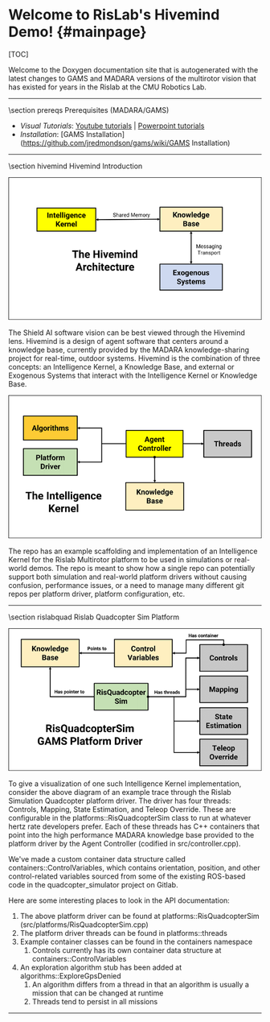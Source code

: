 Welcome to RisLab's Hivemind Demo!                 {#mainpage}
==================

[TOC]

Welcome to the Doxygen documentation site that is autogenerated with
the latest changes to GAMS and MADARA versions of the multirotor vision
that has existed for years in the Rislab at the CMU Robotics Lab.

___
\section prereqs Prerequisites (MADARA/GAMS)
* *Visual Tutorials*: [Youtube tutorials](https://www.youtube.com/watch?v=Qvl3YriLMYI&list=PLSNlEg26NNpwi4ggcPYU8JvS1aVtV60_z) | [Powerpoint tutorials](https://github.com/jredmondson/gams/wiki/Tutorial-Series-(C))
* *Installation*: [GAMS Installation](https://github.com/jredmondson/gams/wiki/GAMS Installation)

___
\section hivemind Hivemind Introduction

![Hivemind Architecture](TheHivemindArchitecture.png)

The Shield AI software vision can be best viewed through the Hivemind lens.
Hivemind is a design of agent software that centers around a knowledge base,
currently provided by the MADARA knowledge-sharing project for real-time,
outdoor systems. Hivemind is the combination of three concepts: an Intelligence
Kernel, a Knowledge Base, and external or Exogenous Systems that interact with
the Intelligence Kernel or Knowledge Base.

![Intelligence Kernel](TheIntelligenceKernel.png)

The repo has an example scaffolding and implementation of an Intelligence
Kernel for the Rislab Multirotor platform to be used in simulations or
real-world demos. The repo is meant to show how a single repo can potentially
support both simulation and real-world platform drivers without causing
confusion, performance issues, or a need to manage many different git
repos per platform driver, platform configuration, etc.

___
\section rislabquad Rislab Quadcopter Sim Platform

![Rislab QuadPlatform](RislabQuadPlatform.png)

To give a visualization of one such Intelligence Kernel implementation,
consider the above diagram of an example trace through the Rislab Simulation
Quadcopter platform driver. The driver has four threads: Controls, Mapping,
State Estimation, and Teleop Override. These are configurable in the
platforms::RisQuadcopterSim class to run at whatever hertz rate developers
prefer. Each of these threads has C++ containers that point into the
high performance MADARA knowledge base provided to the platform driver by
the Agent Controller (codified in src/controller.cpp).

We've made a custom container data structure called
containers::ControlVariables, which contains orientation, position, and other
control-related variables sourced from some of the existing ROS-based code
in the quadcopter_simulator project on Gitlab.

Here are some interesting places to look in the API documentation:

1. The above platform driver can be found at platforms::RisQuadcopterSim
   (src/platforms/RisQuadcopterSim.cpp)
2. The platform driver threads can be found in platforms::threads
3. Example container classes can be found in the containers namespace
    1. Controls currently has its own container data structure at containers::ControlVariables
4. An exploration algorithm stub has been added at algorithms::ExploreGpsDenied
    1. An algorithm differs from a thread in that an algorithm is usually a mission that can be changed at runtime
    2. Threads tend to persist in all missions


     
___


